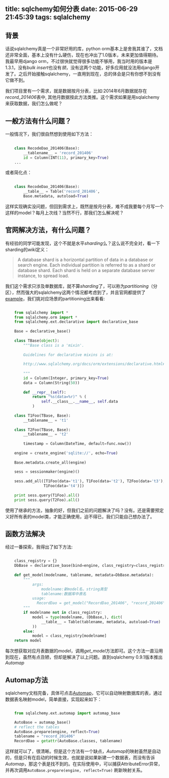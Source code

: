 title: sqlchemy如何分表
date: 2015-06-29 21:45:39
tags: sqlalchemy
---

## 背景
话说sqlalchemy真是一个非常好用的库，python orm基本上是舍我其谁了，文档还非常全面，基本上没有什么硬伤，现在也冲出了1.0版本，未来更加值得期待。
我最早用django orm，不过很快就觉得很多功能不够用，我当时用的版本是1.3.1，没有*bulk insert*也没有*锁*，没有这两个功能，好多应用就没法用django开发了。之后开始接触sqlalchemy，一直用到现在，总的体会是只有你想不到没有它做不到。

我们项目里有一个需求，就是数据按月分表，比如:2014年6月数据就存在*record_201406*表中, 其他月数据按此方法类推。这个需求如果是用sqlalchemy来获取数据，我们怎么做呢？

## 一般方法有什么问题？
一般情况下，我们很自然想到使用如下方法：

```python
	
	class RecodeDao_201406(Base):
    	__tablename__ = 'record_201406'
    	id = Column(INT(11), primary_key=True)
    ...
```

或者简化点：


```python
	
	class RecodeDao_201406(Base):
    	__table__ = Table('record_201406',
        Base.metadata, autoload=True)
```

这样实现确实没问题，但回到需求上，既然是按月分表，难不成我要每个月写一个这样的model？每月上次线？当然不行，那我们怎么解决呢？

## 官网解决方法，有什么问题？
有经验的同学可能发现，这个不就是水平*sharding*么？这么说不完全对，看一下sharding的*wiki*定义：

>A database shard is a horizontal partition of data in a database or search engine. Each individual partition is referred to as a shard or database shard. Each shard is held on a separate database server instance, to spread load.

我们这个需求只涉及单数据库，就不算*sharding*了，可以称为*partitioning*（分区），然而强大的sqlalchemy这两个情况都考虑到了，并且官网都提供了[example](http://docs.sqlalchemy.org/en/rel_1_0/orm/examples.html#examples-sharding)，我们挑对应场景的partitioning出来看看:

```python

    from sqlalchemy import *
    from sqlalchemy.orm import *
    from sqlalchemy.ext.declarative import declarative_base
    
    Base = declarative_base()
    
    class TBase(object):
        """Base class is a 'mixin'.
    
        Guidelines for declarative mixins is at:
    
        http://www.sqlalchemy.org/docs/orm/extensions/declarative.html#mixin-classes
    
        """
        id = Column(Integer, primary_key=True)
        data = Column(String(50))
    
        def __repr__(self):
            return "%s(data=%r)" % (
                self.__class__.__name__, self.data
            )
    
    class T1Foo(TBase, Base):
        __tablename__ = 't1'
    
    class T2Foo(TBase, Base):
        __tablename__ = 't2'
    
        timestamp = Column(DateTime, default=func.now())
    
    engine = create_engine('sqlite://', echo=True)
    
    Base.metadata.create_all(engine)
    
    sess = sessionmaker(engine)()
    
    sess.add_all([T1Foo(data='t1'), T1Foo(data='t2'), T2Foo(data='t3'),
                 T1Foo(data='t4')])
    
    print sess.query(T1Foo).all()
    print sess.query(T2Foo).all()

```

使用了继承的方法，抽象的好，但我们之前的问题解决了吗？没有。还是需要预定义好所有表的model类，才能正确使用，迫不得已，我们只能自己想办法了。

## 函数方法解决
经过一番探索，我得出了如下方法:

```python

    class_registry = {}                                                                                                                                                                    
    DbBase = declarative_base(bind=engine, class_registry=class_registry)
    
    def get_model(modelname, tablename, metadata=DbBase.metadata):
        """
            args:
                modelname:新model名，string类型
                tablename:数据库中表名
            usage:
              RecordDao = get_model("RecordDao_201406", "record_201406")
        """
        if modelname not in class_registry: 
            model = type(modelname, (DbBase,), dict(
                __table__ = Table(tablename, metadata, autoload=True)
            ))  
        else:
            model = class_registry[modelname]
    return model

```

每次想获取对应月表数据的*model*，调用*get_model*方法即可。这个方法一直沿用到现在，虽然有点丑陋，但却是解决了以上问题。直到sqlalchemy 0.9.1版本推出*Automap*

## Automap方法
sqlalchemy文档完备，具体可点击[Automap](http://docs.sqlalchemy.org/en/rel_1_0/orm/extensions/automap.html)，它可以自动映射数据库的表，通过数据表名映射model，简单直接，实现起来如下：

```python

    from sqlalchemy.ext.automap import automap_base

    AutoBase = automap_base()
    # reflect the tables
    AutoBase.prepare(engine, reflect=True)
    tablename = "record_201406"
    RecordDao = getattr(AutoBase.classes, tablename)

```
这样就可以了，很清晰。但是这个方法有一个缺点，*Automap*的映射虽然是自动的，但是只有在启动的时候生效，也就是说如果新建一个数据表，而没有告诉*Automap*，那这个表是找不到的。在实际使用中，可以捕获AttributeError异常，并再次调用`AutoBase.prepare(engine, reflect=True)` 刷新映射关系。

